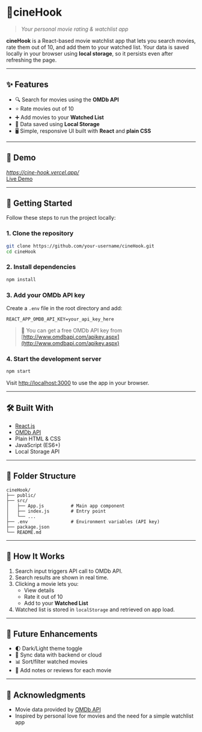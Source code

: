 
# 🍿cineHook
> *Your personal movie rating & watchlist app*

**cineHook** is a React-based movie watchlist app that lets you search movies, rate them out of 10, and add them to your watched list. Your data is saved locally in your browser using **local storage**, so it persists even after refreshing the page.

---

## ✨ Features

- 🔍 Search for movies using the **OMDb API**
- ⭐ Rate movies out of 10
- ➕ Add movies to your **Watched List**
- 💾 Data saved using **Local Storage**
- 🖥️ Simple, responsive UI built with **React** and **plain CSS**

---

## 📸 Demo

*https://cine-hook.vercel.app/*  
[Live Demo](#)

---

## 🚀 Getting Started

Follow these steps to run the project locally:

### 1. Clone the repository

```bash
git clone https://github.com/your-username/cineHook.git
cd cineHook
```

### 2. Install dependencies

```bash
npm install
```

### 3. Add your OMDb API key

Create a `.env` file in the root directory and add:

```env
REACT_APP_OMDB_API_KEY=your_api_key_here
```

> 🔑 You can get a free OMDb API key from [http://www.omdbapi.com/apikey.aspx](http://www.omdbapi.com/apikey.aspx)

### 4. Start the development server

```bash
npm start
```

Visit [http://localhost:3000](http://localhost:3000) to use the app in your browser.

---

## 🛠️ Built With

- [React.js](https://reactjs.org/)
- [OMDb API](http://www.omdbapi.com/)
- Plain HTML & CSS
- JavaScript (ES6+)
- Local Storage API

---

## 📁 Folder Structure

```
cineHook/
├── public/
├── src/
│   ├── App.js          # Main app component
│   ├── index.js        # Entry point
│   └── ...
├── .env                # Environment variables (API key)
├── package.json
└── README.md
```

---

## 🧠 How It Works

1. Search input triggers API call to OMDb API.
2. Search results are shown in real time.
3. Clicking a movie lets you:
   - View details
   - Rate it out of 10
   - Add to your **Watched List**
4. Watched list is stored in `localStorage` and retrieved on app load.

---

## 📌 Future Enhancements

- 🌓 Dark/Light theme toggle
- 🔄 Sync data with backend or cloud
- 📊 Sort/filter watched movies
- 📝 Add notes or reviews for each movie

---

## 🙏 Acknowledgments

- Movie data provided by [OMDb API](http://www.omdbapi.com/)
- Inspired by personal love for movies and the need for a simple watchlist app


